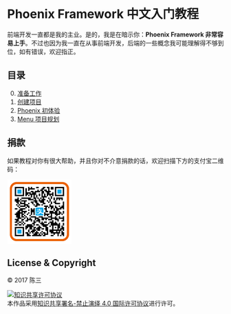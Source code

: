 # Phoenix Framework 中文入门教程

前端开发一直都是我的主业。是的，我是在暗示你：**Phoenix Framework 非常容易上手**。不过也因为我一直在从事前端开发，后端的一些概念我可能理解得不够到位，如有错误，欢迎指正。

## 目录

0. [准备工作](00-prepare.md)
1. [创建项目](01-create-project.md)
2. [Phoenix 初体验](02-explore-phoenix.md)
3. [Menu 项目规划](03-project-menu.md)

## 捐款

如果教程对你有很大帮助，并且你对不介意捐款的话，欢迎扫描下方的支付宝二维码：

<img src="img/alipay-qr.png" alt="支付宝捐款" width="150" />

## License & Copyright

&copy; 2017 陈三

<a rel="license" href="http://creativecommons.org/licenses/by-nd/4.0/"><img alt="知识共享许可协议" style="border-width:0" src="https://i.creativecommons.org/l/by-nd/4.0/88x31.png" /></a><br />本作品采用<a rel="license" href="http://creativecommons.org/licenses/by-nd/4.0/">知识共享署名-禁止演绎 4.0 国际许可协议</a>进行许可。